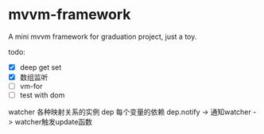 # mvvm-framework
A mini mvvm framework for graduation project, just a toy.

todo:
- [x] deep get set
- [x] 数组监听
- [ ] vm-for
- [ ] test with dom

watcher 各种映射关系的实例
dep 每个变量的依赖
dep.notify -> 通知watcher -> watcher触发update函数
